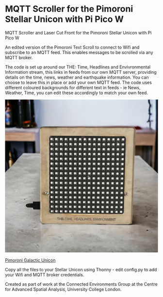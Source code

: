 # MQTT Scroller for the Pimoroni Stellar Unicon with Pi Pico W

MQTT Scroller and Laser Cut Front for the Pimoroni Stellar Unicon with Pi Pico W

An edited version of the Pimoroni Text Scroll to connect to Wifi and subscribe to an MQTT feed. This enables messages to be scrolled via any MQTT broker. 

The code is set up around our THE: Time, Headlines and Envivronmental Information stream, this links in feeds from our own MQTT server, providing details on the time, news, weather and earthquake information. You can choose to leave this in place or add your own MQTT feed. The code uses different coloured backgrounds for different text in feeds - ie News, Weather, Time, you can edit these accordingly to match your own feed.

![Screen](https://github.com/ucl-casa-ce/Stellar-Unicorn-MQTT-Scroller/blob/main/StellarUnicornMQTT.png)

[Pimoroni Galactic Unicon](https://shop.pimoroni.com/products/galactic-unicorn?variant=40057440960595)

Copy all the files to your Stellar Unicon using Thonny - edit config.py to add your Wifi and MQTT broker credentials.


Created as part of work at the Connected Environments Group at the Centre for Advanced Spatial Analysis, University College London.
